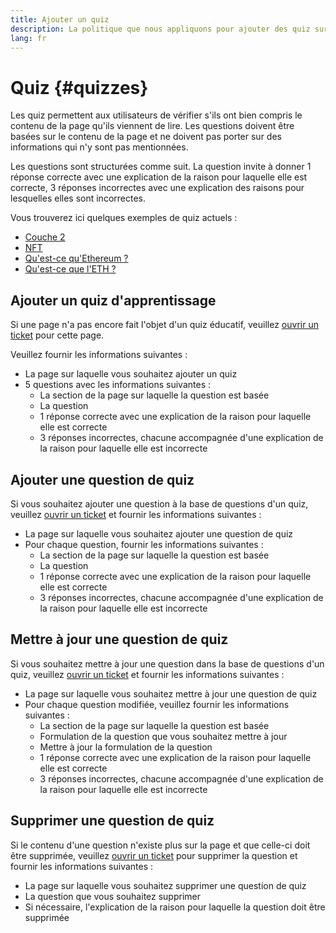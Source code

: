 ```yaml
---
title: Ajouter un quiz
description: La politique que nous appliquons pour ajouter des quiz sur ethereum.org
lang: fr
---
```


# Quiz {#quizzes}

Les quiz permettent aux utilisateurs de vérifier s'ils ont bien compris le contenu de la page qu'ils viennent de lire. Les questions doivent être basées sur le contenu de la page et ne doivent pas porter sur des informations qui n'y sont pas mentionnées.

Les questions sont structurées comme suit. La question invite à donner 1 réponse correcte avec une explication de la raison pour laquelle elle est correcte, 3 réponses incorrectes avec une explication des raisons pour lesquelles elles sont incorrectes.

Vous trouverez ici quelques exemples de quiz actuels :

- [Couche 2](/layer-2)
- [NFT](/nft/)
- [Qu'est-ce qu'Ethereum ?](/what-is-ethereum/)
- [Qu'est-ce que l'ETH ?](/what-is-ether/)

## Ajouter un quiz d'apprentissage

Si une page n'a pas encore fait l'objet d'un quiz éducatif, veuillez [ouvrir un ticket](https://github.com/ethereum/ethereum-org-website/issues/new?assignees=&labels=&template=suggest_quiz.yaml) pour cette page.

Veuillez fournir les informations suivantes :

- La page sur laquelle vous souhaitez ajouter un quiz
- 5 questions avec les informations suivantes :
  - La section de la page sur laquelle la question est basée
  - La question
  - 1 réponse correcte avec une explication de la raison pour laquelle elle est correcte
  - 3 réponses incorrectes, chacune accompagnée d'une explication de la raison pour laquelle elle est incorrecte

## Ajouter une question de quiz

Si vous souhaitez ajouter une question à la base de questions d'un quiz, veuillez [ouvrir un ticket](https://github.com/ethereum/ethereum-org-website/issues/new?assignees=&labels=&template=suggest_quiz.yaml) et fournir les informations suivantes :

- La page sur laquelle vous souhaitez ajouter une question de quiz
- Pour chaque question, fournir les informations suivantes :
  - La section de la page sur laquelle la question est basée
  - La question
  - 1 réponse correcte avec une explication de la raison pour laquelle elle est correcte
  - 3 réponses incorrectes, chacune accompagnée d'une explication de la raison pour laquelle elle est incorrecte

## Mettre à jour une question de quiz

Si vous souhaitez mettre à jour une question dans la base de questions d'un quiz, veuillez [ouvrir un ticket](https://github.com/ethereum/ethereum-org-website/issues/new?assignees=&labels=&template=suggest_quiz.yaml) et fournir les informations suivantes :

- La page sur laquelle vous souhaitez mettre à jour une question de quiz
- Pour chaque question modifiée, veuillez fournir les informations suivantes :
  - La section de la page sur laquelle la question est basée
  - Formulation de la question que vous souhaitez mettre à jour
  - Mettre à jour la formulation de la question
  - 1 réponse correcte avec une explication de la raison pour laquelle elle est correcte
  - 3 réponses incorrectes, chacune accompagnée d'une explication de la raison pour laquelle elle est incorrecte

## Supprimer une question de quiz

Si le contenu d'une question n'existe plus sur la page et que celle-ci doit être supprimée, veuillez [ouvrir un ticket](https://github.com/ethereum/ethereum-org-website/issues/new?assignees=&labels=&template=suggest_quiz.yaml) pour supprimer la question et fournir les informations suivantes :

- La page sur laquelle vous souhaitez supprimer une question de quiz
- La question que vous souhaitez supprimer
- Si nécessaire, l'explication de la raison pour laquelle la question doit être supprimée
